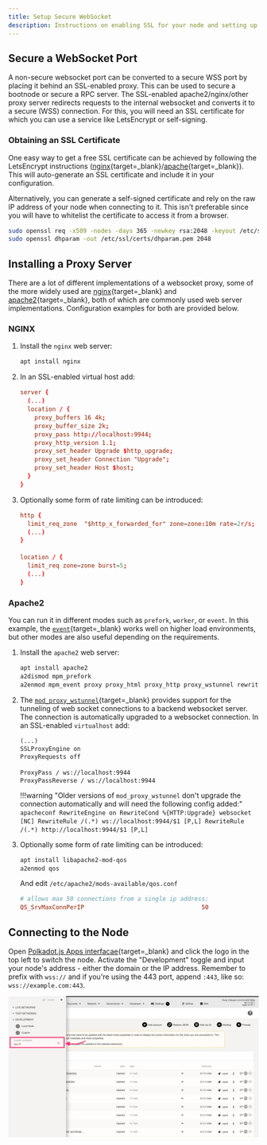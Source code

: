 ```yaml
---
title: Setup Secure WebSocket
description: Instructions on enabling SSL for your node and setting up a secure web socket proxy server using nginx for remote connections.
---
```



## Secure a WebSocket Port

A non-secure websocket port can be converted to a secure WSS port by placing it behind an SSL-enabled proxy. This can be used to secure a bootnode or secure a RPC server. The SSL-enabled apache2/nginx/other proxy server redirects requests to the internal websocket and converts it to a secure (WSS) connection. For this, you will need an SSL certificate for which you can use a service like LetsEncrypt or self-signing.

### Obtaining an SSL Certificate

One easy way to get a free SSL certificate can be achieved by following the LetsEncrypt instructions
([nginx](https://certbot.eff.org/instructions?ws=nginx&os=ubuntufocal){target=_blank}/[apache](https://certbot.eff.org/instructions?ws=apache&os=ubuntufocal){target=_blank}).
This will auto-generate an SSL certificate and include it in your configuration.

Alternatively, you can generate a self-signed certificate and rely on the raw IP address of your
node when connecting to it. This isn't preferable since you will have to whitelist the certificate
to access it from a browser.

```bash
sudo openssl req -x509 -nodes -days 365 -newkey rsa:2048 -keyout /etc/ssl/private/selfsigned.key -out /etc/ssl/certs/selfsigned.crt
sudo openssl dhparam -out /etc/ssl/certs/dhparam.pem 2048
```

## Installing a Proxy Server

There are a lot of different implementations of a websocket proxy, some of the more widely used are [nginx](https://www.nginx.com/){target=_blank} and [apache2](https://httpd.apache.org/){target=_blank}, both of which are commonly used web server implementations. Configuration
examples for both are provided below.

### NGINX

1. Install the `nginx` web server: 
    ```bash
    apt install nginx
    ```

2. In an SSL-enabled virtual host add:
    ```conf
    server {
      (...)
      location / {
        proxy_buffers 16 4k;
        proxy_buffer_size 2k;
        proxy_pass http://localhost:9944;
        proxy_http_version 1.1;
        proxy_set_header Upgrade $http_upgrade;
        proxy_set_header Connection "Upgrade";
        proxy_set_header Host $host;
      }
    }
    ```

3. Optionally some form of rate limiting can be introduced:
    ```conf
    http {
      limit_req_zone  "$http_x_forwarded_for" zone=zone:10m rate=2r/s;
      (...)
    }

    location / {
      limit_req zone=zone burst=5;
      (...)
    }
    ```

### Apache2

You can run it in different modes such as `prefork`, `worker`, or `event`. In this example, the
[`event`](https://httpd.apache.org/docs/2.4/mod/event.html){target=_blank} works well on higher load
environments, but other modes are also useful depending on the requirements.

1. Install the `apache2` web server:
    ```bash
    apt install apache2
    a2dismod mpm_prefork
    a2enmod mpm_event proxy proxy_html proxy_http proxy_wstunnel rewrite ssl
    ```

2. The [`mod_proxy_wstunnel`](https://httpd.apache.org/docs/2.4/mod/mod_proxy_wstunnel.html){target=_blank} provides support for the tunneling of web socket connections to a backend websocket server. The connection is automatically upgraded to a websocket connection. In an SSL-enabled `virtualhost` add:
    ```apacheconf
    (...)
    SSLProxyEngine on
    ProxyRequests off

    ProxyPass / ws://localhost:9944
    ProxyPassReverse / ws://localhost:9944
    ```

    !!!warning "Older versions of `mod_proxy_wstunnel` don't upgrade the connection automatically and will need the following config added:"
        ```apacheconf
        RewriteEngine on
        RewriteCond %{HTTP:Upgrade} websocket [NC]
        RewriteRule /(.*) ws://localhost:9944/$1 [P,L]
        RewriteRule /(.*) http://localhost:9944/$1 [P,L]
        ```

3. Optionally some form of rate limiting can be introduced:

    ```bash
    apt install libapache2-mod-qos
    a2enmod qos
    ```

    And edit `/etc/apache2/mods-available/qos.conf`

    ```conf
    # allows max 50 connections from a single ip address:
    QS_SrvMaxConnPerIP                                 50
    ```

## Connecting to the Node

Open [Polkadot.js Apps interfacae](https://polkadot.js.org/apps){target=_blank} and click the logo in the top left to switch the
node. Activate the "Development" toggle and input your node's address - either the domain or the IP
address. Remember to prefix with `wss://` and if you're using the 443 port, append `:443`, like so:
`wss://example.com:443`.

![A sync-in-progress chain connected to Polkadot-JS UI](/images/infrastructure/general/maintain-wss.webp)